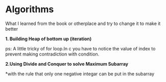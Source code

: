 # Algorithms
What I learned from the book or otherplace and try to change it to make it better

<b>1. Building Heap of bottom up (iteration)</b>

ps:
A little tricky of for loop.In c you have to notice the value of index to prevent making contradiction with condition.

<b> 2.Using Divide and Conquer to solve Maximum Subarray</b>

*with the rule that only one negative integar can be put in the subarray


